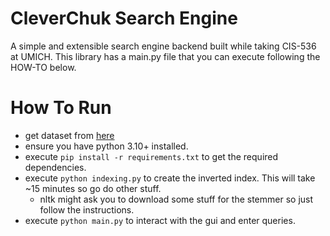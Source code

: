 # CleverChuk Search Engine
A simple and extensible search engine backend built while taking CIS-536 at UMICH. This library has a main.py file that you can execute following the HOW-TO below.

# How To Run
- get dataset from [here](https://drive.google.com/file/d/1oYBWxEwSvaBOB6zIhwRKBxuVoJElLi3B/view?usp=sharing)
- ensure you have python 3.10+ installed.
- execute `pip install -r requirements.txt` to get the required dependencies.
- execute `python indexing.py` to create the inverted index. This will take ~15 minutes so go do other stuff.
    - nltk might ask you to download some stuff for the stemmer so just follow the instructions.
- execute `python main.py` to interact with the gui and enter queries.
